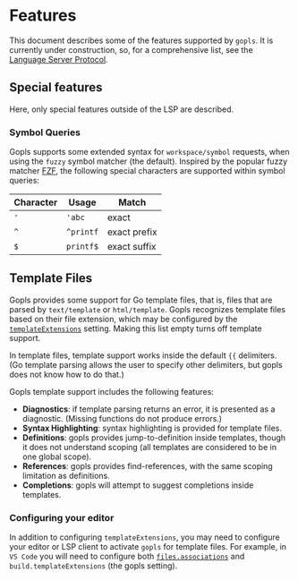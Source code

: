# Features

This document describes some of the features supported by `gopls`. It is
currently under construction, so, for a comprehensive list, see the
[Language Server Protocol](https://microsoft.github.io/language-server-protocol/).

## Special features

Here, only special features outside of the LSP are described.

### Symbol Queries

Gopls supports some extended syntax for `workspace/symbol` requests, when using
the `fuzzy` symbol matcher (the default). Inspired by the popular fuzzy matcher
[FZF](https://github.com/junegunn/fzf), the following special characters are
supported within symbol queries:

| Character | Usage     | Match        |
| --------- | --------- | ------------ |
| `'`       | `'abc`    | exact        |
| `^`       | `^printf` | exact prefix |
| `$`       | `printf$` | exact suffix |

## Template Files

Gopls provides some support for Go template files, that is, files that
are parsed by `text/template` or `html/template`.
Gopls recognizes template files based on their file extension, which may be
configured by the
[`templateExtensions`](https://github.com/golang/tools/blob/master/gopls/doc/settings.md#templateextensions) setting.
Making this list empty turns off template support.

In template files, template support works inside
the default `{{` delimiters. (Go template parsing
allows the user to specify other delimiters, but
gopls does not know how to do that.)

Gopls template support includes the following features:
+ **Diagnostics**: if template parsing returns an error,
it is presented as a diagnostic. (Missing functions do not produce errors.)
+ **Syntax Highlighting**: syntax highlighting is provided for template files.
+  **Definitions**: gopls provides jump-to-definition inside templates, though it does not understand scoping (all templates are considered to be in one global scope).
+  **References**: gopls provides find-references, with the same scoping limitation as definitions.
+ **Completions**: gopls will attempt to suggest completions inside templates.

### Configuring your editor

In addition to configuring `templateExtensions`, you may need to configure your
editor or LSP client to activate `gopls` for template files. For example, in
`VS Code` you will need to configure both
[`files.associations`](https://code.visualstudio.com/docs/languages/identifiers)
and `build.templateExtensions` (the gopls setting).

<!--TODO(rstambler): Automatically generate a list of supported features.-->

